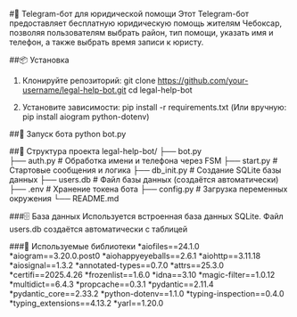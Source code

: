#🤖 Telegram-бот для юридической помощи
Этот Telegram-бот предоставляет бесплатную юридическую помощь жителям Чебоксар, позволяя пользователям выбрать район, тип помощи, указать имя и телефон, а также выбрать время записи к юристу.

##📦 Установка
1. Клонируйте репозиторий:
    git clone https://github.com/your-username/legal-help-bot.git
    cd legal-help-bot

2. Установите зависимости:
   pip install -r requirements.txt
   (Или вручную: pip install aiogram python-dotenv)

##🚀 Запуск бота
python bot.py


##📁 Структура проекта
legal-help-bot/
├── bot.py                  
├── auth.py                 # Обработка имени и телефона через FSM
├── start.py                # Стартовые сообщения и логика
├── db_init.py              # Создание SQLite базы данных
├── users.db                # Файл базы данных (создаётся автоматически)
├── .env                    # Хранение токена бота
├── config.py               # Загрузка переменных окружения
└── README.md


###🗄️ База данных
Используется встроенная база данных SQLite. Файл users.db создаётся автоматически с таблицей

###🧰 Используемые библиотеки
*aiofiles==24.1.0
*aiogram==3.20.0.post0
*aiohappyeyeballs==2.6.1
*aiohttp==3.11.18
*aiosignal==1.3.2
*annotated-types==0.7.0
*attrs==25.3.0
*certifi==2025.4.26
*frozenlist==1.6.0
*idna==3.10
*magic-filter==1.0.12
*multidict==6.4.3
*propcache==0.3.1
*pydantic==2.11.4
*pydantic_core==2.33.2
*python-dotenv==1.1.0
*typing-inspection==0.4.0
*typing_extensions==4.13.2
*yarl==1.20.0
